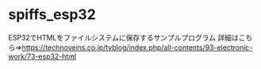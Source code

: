 # spiffs_esp32
ESP32でHTMLをファイルシステムに保存するサンプルプログラム
詳細はこちら⇒https://technoveins.co.jp/tvblog/index.php/all-contents/93-electronic-work/73-esp32-html
